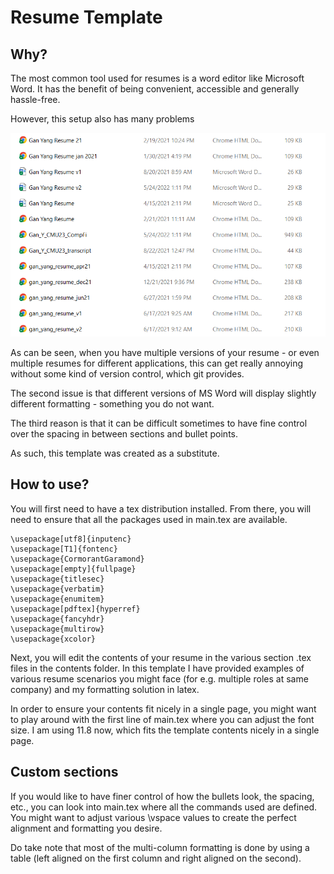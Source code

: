 # Resume Template

## Why?
The most common tool used for resumes is a word editor like Microsoft Word. It has the benefit of being convenient, accessible and generally hassle-free. 

However, this setup also has many problems

![Alt text](res/msword_problems.png?raw=true "msword_problems")

As can be seen, when you have multiple versions of your resume - or even multiple resumes for different applications, this can get really annoying without some kind of version control, which git provides. 

The second issue is that different versions of MS Word will display slightly different formatting - something you do not want. 

The third reason is that it can be difficult sometimes to have fine control over the spacing in between sections and bullet points. 

As such, this template was created as a substitute. 

## How to use?
You will first need to have a tex distribution installed. From there, you will need to ensure that all the packages used in main.tex are available.

````{verbatim, lang = "latex"}
\usepackage[utf8]{inputenc}
\usepackage[T1]{fontenc}
\usepackage{CormorantGaramond}
\usepackage[empty]{fullpage}
\usepackage{titlesec}
\usepackage{verbatim}
\usepackage{enumitem}
\usepackage[pdftex]{hyperref}
\usepackage{fancyhdr}
\usepackage{multirow}
\usepackage{xcolor}
````

Next, you will edit the contents of your resume in the various section .tex files in the contents folder. In this template I have provided examples of various resume scenarios you might face (for e.g. multiple roles at same company) and my formatting solution in latex. 

In order to ensure your contents fit nicely in a single page, you might want to play around with the first line of main.tex where you can adjust the font size. I am using 11.8 now, which fits the template contents nicely in a single page. 

## Custom sections
If you would like to have finer control of how the bullets look, the spacing, etc., you can look into main.tex where all the commands used are defined. You might want to adjust various \vspace values to create the perfect alignment and formatting you desire. 

Do take note that most of the multi-column formatting is done by using a table (left aligned on the first column and right aligned on the second).
